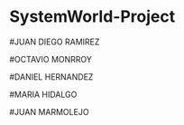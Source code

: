 # SystemWorld-Project

#JUAN DIEGO RAMIREZ

#OCTAVIO MONRROY

#DANIEL HERNANDEZ

#MARIA HIDALGO

#JUAN MARMOLEJO
